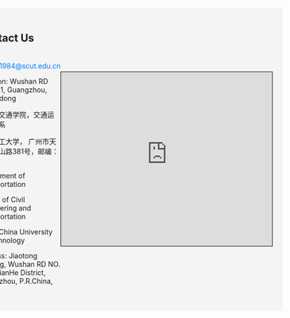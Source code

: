 ```yaml
---
# Documentation: https://hugoblox.com/docs/managing-content/

title: "Please contact us with your question, and we will reply as soon as possible."
date: 2023-01-01
share: true
---
```


<style>

  body {
    margin: 0;
    padding: 0;
    display: flex;
    align-items: center;
    justify-content: center;
    min-height: 100vh;
  }
h1 {
    font-size: 1.5em; /* 调整标题字体大小为 1.5 倍默认大小 */
        text-align: center;
  }
  .content {
    
    display: flex;
    align-items: center;
    padding: 20px;
    max-width: 1200px;
  
    margin: 0 auto;
  }

  .content > div {
    flex-grow: 1;
    margin-right: 127px;
    flex-direction: column;
     align-items: center;
  }

  .content img {
    width: 100%;
    max-width: 256px;
    margin: 0 auto;
    border-radius: 0;
    
  }

  .content > div:last-child {
    flex-basis: 100%;
  }
  .author{
    width: 100%;
    height: 100%;
  }
  .ProIntroduce{
    margin-right:0%
  }
  h6{
    style="font-size: 14px;"
     margin-top:-3px;
  }
    /* 添加媒体查询，定义小屏幕样式 */
  @media only screen and (max-width: 600px) {
    p{
      font-size:9px
    }
  .content {
    display: flex;
    flex-direction: column; /* 在小屏幕上垂直排列 */
    align-items: center;
    padding: 10px;
    max-width: 1200px;
    margin: 0 auto;
    margin-left:13%
  }

   .content > div {
    flex-grow: 1;
    margin-bottom: 10px; /* 在小屏幕上增加间距 */
    flex-direction: column;
    align-items: center;
  }
  }
</style>

<!-- <div class="content">
<div class="author" style="display: flex; flex-direction: column; align-items: center;">
  <img src="Dr.ZhiyongWang.png" alt="左图">
  <h4 id="nH4">Dr. Zhiyong Wang</h4>
  <p>School of Civil Engineering and Transportation</p>
  <p>South China University of Technology</p>
</div>
  <div class="ProIntroduce">
     <h4>Biography</h4>
    <p style="text-align: justify; width:127%">I am an asssociate professor in the Department of transportation at the South China University of Technology. Before this, I was a postdoc with the Department of human geography and spatial planning at the Utrecht Universit and a postdoc in the GIScience research group at the Heidelberg University, Germany. I hold a PhD degree from the Delft University of Technology, in the Netherlands (graduated on 9 June 2015). My PhD research topic was “Navigation for first responders”, which was supervised by prof.dr. S. Zlatanova and Prof. dr. ir. P.J.M. van Oosterom. My fields of expertise include geomatics (spatial data modeling, processing, management and analysis), artificial intelligence (e.g., multi-agent system, machine learning), path planning, and optimization algorithms, etc. All of my publications can be found in Google Scholar and ResearchGate. I am also the secretary of ISPRS WG IV/8 Digital Twins for Mobility and Navigation.</p>
  </div>
</div> -->
 
<div style="background-color: #f4f4f4; padding: 20px; text-align: center; display: flex; align-items: center; justify-content: center;">
  <div style="flex: 1; text-align: left;">
    <h2>Contact Us</h2>
    <div style="margin-top: 15px;">
      <p>Email: <a style="color: #007bff; text-decoration: none;" href="mailto:zwang1984@scut.edu.cn">zwang1984@scut.edu.cn</a></p>
 <p>Location: Wushan RD NO. 381, Guangzhou, Guangdong</p>
      <p>土木与交通学院，交通运输工程系</p>
      <p>华南理工大学， 广州市天河区五山路381号，邮编：510641</p>
      <p>Department of Transportation</p>
      <p>School of Civil Engineering and Transportation</p>
      <p>South China University of Technology</p>
      <p>Address: Jiaotong Building, Wushan RD NO. 381., TianHe District, Guangzhou, P.R.China, 510641</p>
    </div>
  </div>
  <div style="flex: 1; text-align: center;">
    <iframe width="425" height="350" src="https://www.openstreetmap.org/export/embed.html?bbox=113.3360230922699%2C23.14835092336319%2C113.34266424179077%2C23.151778987296645&amp;layer=mapnik&amp;marker=23.15006256815578%2C113.33934366703033" style="border: 1px solid black"></iframe>
  </div>
</div>

    

